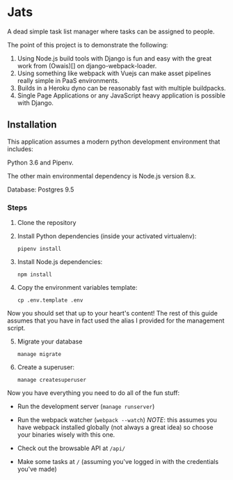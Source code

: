Jats
======

A dead simple task list manager where tasks can be assigned to people.

The point of this project is to demonstrate the following:

1. Using Node.js build tools with Django is fun and easy with the great work from (Owais)[] on django-webpack-loader.
2. Using something like webpack with Vuejs can make asset pipelines really simple in PaaS environments.
3. Builds in a Heroku dyno can be reasonably fast with multiple buildpacks.
4. Single Page Applications or any JavaScript heavy application is possible with Django.

Installation
---------------

This application assumes a modern python development environment that
includes:

Python 3.6 and Pipenv.

The other main environmental dependency is Node.js version 8.x.

Database: Postgres 9.5

### Steps

1. Clone the repository

2. Install Python dependencies (inside your activated virtualenv):
    ```
    pipenv install
    ```
3. Install Node.js dependencies:
    ```
    npm install
    ```
4. Copy the environment variables template:
    ```
    cp .env.template .env
    ```
Now you should set that up to your heart's content!
The rest of this guide assumes that you have in fact used the alias I provided for the management script.

5. Migrate your database
    ```
    manage migrate
    ```

6. Create a superuser:
    ```
    manage createsuperuser
    ```

Now you have everything you need to do all of the fun stuff:

* Run the development server (`manage runserver`)

* Run the webpack watcher (`webpack --watch`) *NOTE*: this assumes you have webpack installed globally (not always a great idea) so choose your binaries wisely with this one.

* Check out the browsable API at `/api/`

* Make some tasks at `/` (assuming you've logged in with the credentials you've made)

